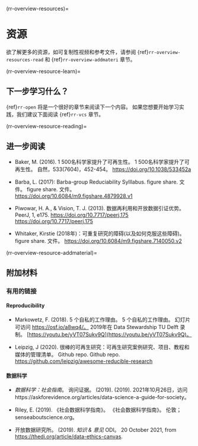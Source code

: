 ﻿(rr-overview-resources)=
# 资源
欲了解更多的资源，如可复制性视频和参考文件，请参阅 {ref}`rr-overview-resources-read` 和 {ref}`rr-overview-addmateri` 章节。

(rr-overview-resource-learn)=
## 下一步学习什么？
{ref}`rr-open` 将是一个很好的章节来阅读下一个内容。 如果您想要开始学习实践，我们建议下面阅读 {ref}`rr-vcs` 章节。

(rr-overview-resource-reading)=
## 进一步阅读

* Baker, M. (2016). 1 500名科学家提升了可再生性。 1 500名科学家提升了可再生性。 自然，533(7604)，452-454。 https://doi.org/10.1038/533452a

* Barba, L. (2017): Barba-group Reduciability Sylllabus. figure share. 文件。 figure share. 文件。 https://doi.org/10.6084/m9.figshare.4879928.v1

* Piwowar, H. A., & Vision, T. J. (2013). 数据再利用和开放数据引证优势。 PeerJ, 1, e175. https://doi.org/10.7717/peerj.175 https://doi.org/10.7717/peerj.175

* Whitaker, Kirstie (2018年)：可重复研究的障碍(以及如何克服这些障碍)。 figure share. 文件。 https://doi.org/10.6084/m9.figshare.7140050.v2

(rr-overview-resource-addmaterial)=
## 附加材料

### 有用的链接

#### **Reproducibility**

* Markowetz, F. (2018). 5 个自私的工作理由。 5 个自私的工作理由。 幻灯片可访问 https://osf.io/a8wq4/。 2019年在 Data Stewardship TU Delft 录制。 [https://youtu.be/yVT07Sukv9Q](https://youtu.be/yVT07Sukv9Q)。

* Leipzig, J (2020). 很棒的可再生研究：可再生研究案例研究、项目、教程和媒体的管理清单。 Github repo. Github repo. https://github.com/leipzig/awesome-reducible-research

#### **数据科学**

* _数据科学：社会指南_。 询问证据。 (2019). (2019). 2021年10月26日，访问https://askforevidence.org/articles/data-science-a-guide-for-society。

* Riley, E. (2019). 《社会数据科学指南》。 《社会数据科学指南》。 伦敦；senseaboutscience.org。

* 开放数据研究所。 (2019). _知识 & 意见_ ODI。 20 October 2021, from https://thedi.org/article/data-ethics-canvas.
